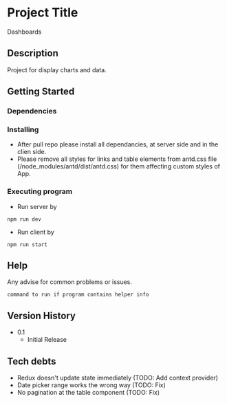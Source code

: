 # Project Title

Dashboards

## Description

Project for display charts and data.

## Getting Started

### Dependencies

### Installing

- After pull repo please install all dependancies, at server side and in the clien side.
- Please remove all styles for links and table elements from antd.css file (/node_modules/antd/dist/antd.css) for them affecting custom styles of App.

### Executing program

- Run server by

```
npm run dev
```

- Run client by

```
npm run start
```

## Help

Any advise for common problems or issues.

```
command to run if program contains helper info
```

## Version History

- 0.1
  - Initial Release

## Tech debts

- Redux doesn't update state immediately (TODO: Add context provider)
- Date picker range works the wrong way (TODO: Fix)
- No pagination at the table component (TODO: Fix)
